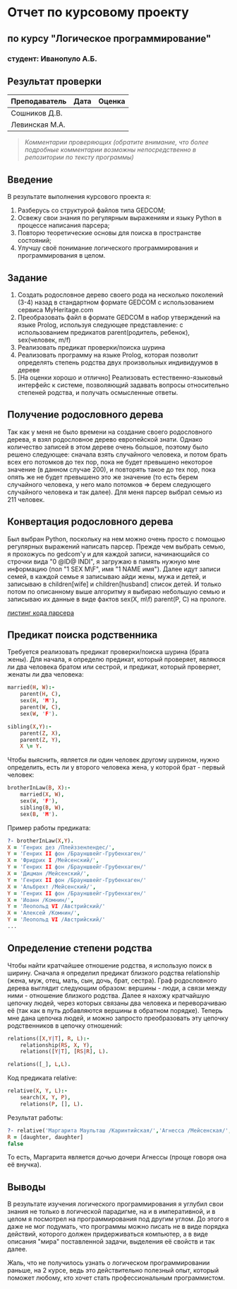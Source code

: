 # Отчет по курсовому проекту
## по курсу "Логическое программирование"

### студент: Иванопуло А.Б.

## Результат проверки

| Преподаватель     | Дата         |  Оценка       |
|-------------------|--------------|---------------|
| Сошников Д.В. |              |               |
| Левинская М.А.|              |               |

> *Комментарии проверяющих (обратите внимание, что более подробные комментарии возможны непосредственно в репозитории по тексту программы)*

## Введение

В результате выполнения курсового проекта я:

1. Разберусь со структурой файлов типа GEDCOM;
2. Освежу свои знания по регулярным выражениям и языку Python в процессе написания парсера;
3. Повторю теоретические основы для поиска в пространстве состояний;
4. Улучшу своё понимание логического программирования и программирования в целом.

## Задание

 1. Создать родословное дерево своего рода на несколько поколений (3-4) назад в стандартном формате GEDCOM с использованием сервиса MyHeritage.com 
 2. Преобразовать файл в формате GEDCOM в набор утверждений на языке Prolog, используя следующее представление: с использованием предикатов parent(родитель, ребенок), sex(человек, m/f)
 3. Реализовать предикат проверки/поиска шурина
 4. Реализовать программу на языке Prolog, которая позволит определять степень родства двух произвольных индивидуумов в дереве
 5. [На оценки хорошо и отлично] Реализовать естественно-языковый интерфейс к системе, позволяющий задавать вопросы относительно степеней родства, и получать осмысленные ответы. 

## Получение родословного дерева

Так как у меня не было времени на создание своего родословного дерева, я взял родословное дерево европейской знати. Однако количество записей в этом дереве очень большое, поэтому было решено следующее: сначала взять случайного человека, и потом брать всех его потомков до тех пор, пока не будет превышено некоторое значение (в данном случае 200), и повторять такое до тех пор, пока опять же не будет превышено это же значение (то есть берем случайного человека, у него мало потомков => берем следующего случайного человека и так далее). Для меня парсер выбрал семью из 211 человек.

## Конвертация родословного дерева

Был выбран Python, поскольку на нем можно очень просто с помощью регулярных выражений написать парсер.
Прежде чем выбрать семью, я прохожусь по gedcom'у и для каждой записи, начинающийся со строчки вида "0 @ID@ INDI", я загружаю в память нужную мне информацию (пол "1 SEX M\F", имя "1 NAME имя"). Далее идут записи семей, в каждой семье я записываю айди жены, мужа и детей, и записываю в children[wife] и children[husband] список детей. И только потом по описанному выше алгоритму я выбираю небольшую семью и записываю их данные в виде фактов sex(X, m\f) parent(P, C) на прологе.

[листинг кода парсера](https://github.com/MAILabs-Education-LP/lp-capstone-alexLopatin/blob/master/parser.py)

## Предикат поиска родственника


Требуется реализовать предикат проверки/поиска шурина (брата жены). Для начала, я определю предикат, который проверяет, являюся ли два человека братом или сестрой, и предикат, который проверяет, женаты ли два человека:

```prolog
married(H, W):-
    parent(H, C), 
    sex(H, 'M'),
    parent(W, C),
    sex(W, 'F').

sibling(X,Y):-
    parent(Z, X),
    parent(Z, Y),
    X \= Y.
```
Чтобы выяснить, является ли один человек другому шурином, нужно определить, есть ли у второго человека жена, у которой брат - первый человек:

```prolog
brotherInLaw(B, X):-
    married(X, W),
    sex(W, 'F'),
    sibling(B, W),
    sex(B, 'M').
```
Пример работы предиката:

```prolog
?- brotherInLaw(X,Y).
X = 'Генрих дез /Плейззенлендес/',
Y = 'Генрих II фон /Брауншвейг-Грубенхаген/'
X = 'Фридрих I /Мейсенский/',
Y = 'Генрих II фон /Брауншвейг-Грубенхаген/'
X = 'Дицман /Мейсенский/',
Y = 'Генрих II фон /Брауншвейг-Грубенхаген/'
X = 'Альбрехт /Мейсенский/',
Y = 'Генрих II фон /Брауншвейг-Грубенхаген/'
X = 'Иоанн /Комнин/',
Y = 'Леопольд VI /Австрийский/'
X = 'Алексей /Комнин/',
Y = 'Леопольд VI /Австрийский/'
...
```

## Определение степени родства

Чтобы найти кратчайшее отношение родства, я использую поиск в ширину. Сначала я определил предикат близкого родства relationship (жена, муж, отец, мать, сын, дочь, брат, сестра). Граф родословного дерева выглядит следующим образом: вершины - люди, а связи между ними - отношение близкого родства. Далее я нахожу кратчайшую цепочку людей, через которых связаны два человека и переворачиваю её (так как в путь добавляются вершины в обратном порядке). Теперь мне дана цепочка людей, и можно запросто преобразовать эту цепочку родственников в цепочку отношений:

```prolog
relations([X,Y|T], R, L):-
    relationship(RS, X, Y),
    relations([Y|T], [RS|R], L).

relations([_], L,L).
```
Код предиката relative:

```prolog
relative(X, Y, L):-
    search(X, Y, P),
	relations(P, [], L).
```
Результат работы:

```prolog
?- relative('Маргарита Маульташ /Каринтийская/','Агнесса /Мейсенская/',R).
R = [daughter, daughter]
false
```
То есть, Маргарита является дочью дочери Агнессы (проще говоря она её внучка).
## Выводы

В результате изучения логического программирования я углубил свои знания не только в логической парадигме, на и в императивной, и в целом я посмотрел на программирования под другим углом. До этого я даже не мог подумать, что программы можно писать не в виде порядка действий, которого должен придерживаться компьютер, а в виде описания "мира" поставленной задачи, выделения её свойств и так далее.

Жаль, что не получилось узнать о логическом программировании раньше, на 2 курсе, ведь это действительно полезный опыт, который поможет любому, кто хочет стать профессиональным программистом.

